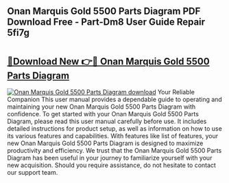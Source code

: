 ## Onan Marquis Gold 5500 Parts Diagram PDF Download Free - Part-Dm8 User Guide Repair 5fi7g

# <h2><a href="http://dfttbjc.blite.top/?on=Onan+Marquis+Gold+5500+Parts+Diagram">🔗Download New 👉🔴 Onan Marquis Gold 5500 Parts Diagram</a></h2>

[![Onan Marquis Gold 5500 Parts Diagram download](https://i.imgur.com/lujVjoI.png)](http://dfttbjc.blite.top/?on=Onan+Marquis+Gold+5500+Parts+Diagram)
Your Reliable Companion This user manual provides a dependable guide to operating and maintaining your new Onan Marquis Gold 5500 Parts Diagram with confidence. To get started with your Onan Marquis Gold 5500 Parts Diagram, please read this user manual carefully before use. It includes detailed instructions for product setup, as well as information on how to use its various features and capabilities. With features like list of features, your new Onan Marquis Gold 5500 Parts Diagram is designed to maximize productivity and efficiency. We trust that the Onan Marquis Gold 5500 Parts Diagram has been useful in your journey to familiarize yourself with your new acquisition. Should you require assistance, do not hesitate to contact our support team.
